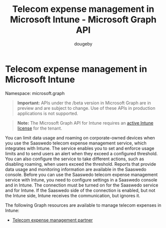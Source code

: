 ﻿---
title: "Telecom expense management in Microsoft Intune - Microsoft Graph API"
description: "Lists the Microsoft Graph API for Intune endpoints (REST) related to telecom expense management for a tenant organization."
localization_priority: Normal
author: "dougeby"
ms.prod: "intune"
---

# Telecom expense management in Microsoft Intune

Namespace: microsoft.graph

> **Important:** APIs under the /beta version in Microsoft Graph are in preview and are subject to change. Use of these APIs in production applications is not supported.

> **Note:** The Microsoft Graph API for Intune requires an [active Intune license](https://go.microsoft.com/fwlink/?linkid=839381) for the tenant.

You can limit data usage and roaming on corporate-owned devices when you use the Saaswedo telecom expense management service, which integrates with Intune. The service enables you to set and enforce usage limits and to send users an alert when they exceed a configured threshold. You can also configure the service to take different actions, such as disabling roaming, when users exceed the threshold. Reports that provide data usage and monitoring information are available in the Saaswedo console. Before you can use the Saaswedo telecom expense management service with Intune, you need to configure settings in a Saaswedo console and in Intune. The connection must be turned on for the Saaswedo service and for Intune. If the Saaswedo side of the connection is enabled, but not the Intune side, Intune receives the communication, but ignores it.

The following Graph resources are available to manage telecom expenses in Intune:

- [Telecom expense management partner](intune-tem-telecomexpensemanagementpartner.md)
